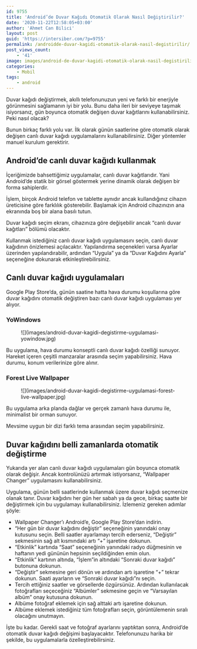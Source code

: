 ```yaml
---
id: 9755
title: 'Android’de Duvar Kağıdı Otomatik Olarak Nasıl Değiştirilir?'
date: '2020-11-22T12:58:05+03:00'
author: 'Ahmet Can Bilici'
layout: post
guid: 'https://intersiber.com/?p=9755'
permalink: /androidde-duvar-kagidi-otomatik-olarak-nasil-degistirilir/
post_views_count:
    - '41'
image: images/android-de-duvar-kagidi-otomatik-olarak-nasil-degistirilir.png
categories:
    - Mobil
tags:
    - android
---
```


Duvar kağıdı değiştirmek, akıllı telefonunuzun yeni ve farklı bir enerjiyle görünmesini sağlamanın iyi bir yolu. Bunu daha ileri bir seviyeye taşımak isiyorsanız, gün boyunca otomatik değişen duvar kağıtlarını kullanabilirsiniz. Peki nasıl olacak?

Bunun birkaç farklı yolu var. İlk olarak günün saatlerine göre otomatik olarak değişen canlı duvar kağıdı uygulamalarını kullanabilirsiniz. Diğer yöntemler manuel kurulum gerektirir.

## Android’de canlı duvar kağıdı kullanmak

İçeriğimizde bahsettiğimiz uygulamalar, canlı duvar kağıtlarıdır. Yani Android’de statik bir görsel göstermek yerine dinamik olarak değişen bir forma sahiplerdir.

İşlem, birçok Android telefon ve tablette aynıdır ancak kullandığınız cihazın üreticisine göre farklılık gösterebilir. Başlamak için Android cihazınızın ana ekranında boş bir alana basılı tutun.

Duvar kağıdı seçim ekranı, cihazınıza göre değişebilir ancak “canlı duvar kağıtları” bölümü olacaktır.

Kullanmak istediğiniz canlı duvar kağıdı uygulamasını seçin, canlı duvar kağıdının önizlemesi açılacaktır. Yapılandırma seçenekleri varsa Ayarlar üzerinden yapılandırabilir, ardından “Uygula” ya da “Duvar Kağıdını Ayarla” seçeneğine dokunarak etkinleştirebilirsiniz.

## Canlı duvar kağıdı uygulamaları

Google Play Store’da, günün saatine hatta hava durumu koşullarına göre duvar kağıdını otomatik değiştiren bazı canlı duvar kağıdı uygulaması yer alıyor.

### **YoWindows**

<figure class="wp-block-image size-large">![](images/android-duvar-kagidi-degistirme-uygulamasi-yowindow.jpg)</figure>Bu uygulama, hava durumu konseptli canlı duvar kağıdı özelliği sunuyor. Hareket içeren çeşitli manzaralar arasında seçim yapabilirsiniz. Hava durumu, konum verilerinize göre alınır.

### **Forest Live Wallpaper**

<figure class="wp-block-image size-large">![](images/android-duvar-kagidi-degistirme-uygulamasi-forest-live-wallpaper.jpg)</figure>Bu uygulama arka planda dağlar ve gerçek zamanlı hava durumu ile, minimalist bir orman sunuyor.

Mevsime uygun bir dizi farklı tema arasından seçim yapabilirsiniz.

## Duvar kağıdını belli zamanlarda otomatik değiştirme

Yukarıda yer alan canlı duvar kağıdı uygulamaları gün boyunca otomatik olarak değişir. Ancak kontrolünüzü artırmak istiyorsanız, “Wallpaper Changer” uygulamasını kullanabilirsiniz.

Uygulama, günün belli saatlerinde kullanmak üzere duvar kağıdı seçmenize olanak tanır. Duvar kağıdını her gün her sabah ya da gece, birkaç saatte bir değiştirmek için bu uygulamayı kullanabilirsiniz. İzlemeniz gereken adımlar şöyle:

- Wallpaper Changer’ı Android’e, Google Play Store’dan indirin.
- “Her gün bir duvar kağıdını değiştir” seçeneğinin yanındaki onay kutusunu seçin. Belli saatler ayarlamayı tercih ederseniz, “Değiştir” sekmesinin sağ alt kısmındaki artı “+” işaretine dokunun.
- “Etkinlik” kartında “Saat” seçeneğinin yanındaki radyo düğmesinin ve haftanın yedi gününün hepsinin seçildiğinden emin olun.
- “Etkinlik” kartının altında, “İşlem”in altındaki “Sonraki duvar kağıdı” butonuna dokunun.
- “Değiştir” sekmesine geri dönün ve ardından artı işaretine “+” tekrar dokunun. Saati ayarların ve “Sonraki duvar kağıdı”nı seçin.
- Tercih ettiğiniz saatler ve görsellerde özgürsünüz. Ardından kullanılacak fotoğrafları seçeceğiniz “Albümler” sekmesine geçin ve “Varsayılan albüm” onay kutusuna dokunun.
- Albüme fotoğraf eklemek için sağ alttaki artı işaretine dokunun.
- Albüme eklemek istediğiniz tüm fotoğrafları seçin, görüntülemenin sıralı olacağını unutmayın.

İşte bu kadar. Gerekli saat ve fotoğraf ayarlarını yaptıktan sonra, Android’de otomatik duvar kağıdı değişimi başlayacaktır. Telefonunuzu harika bir şekilde, bu uygulamalarla özelleştirebilirsiniz.